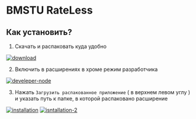 # BMSTU RateLess
## Как установить?
1. Скачать и распаковать куда удобно

[![download](https://imgur.com/8ud1MdQ.png "download")](https://imgur.com/8ud1MdQ.png "download")

2. Включить в расширениях в хроме режим разработчика

[![develeper-node](https://imgur.com/jkAqcbG.png "develeper-mode")](https://imgur.com/jkAqcbG.png "develeper-mode")

3. Нажать `Загрузить распакованное приложение` ( в верхнем левом углу ) и указать путь к папке, в которой распаковано расширение

[![installation](https://imgur.com/c9pqNyn.png "installation")](https://imgur.com/c9pqNyn.png "installation")
[![isntallation-2](https://imgur.com/5v7xSE4.png "isntallation-2")](https://imgur.com/5v7xSE4.png "isntallation-2")